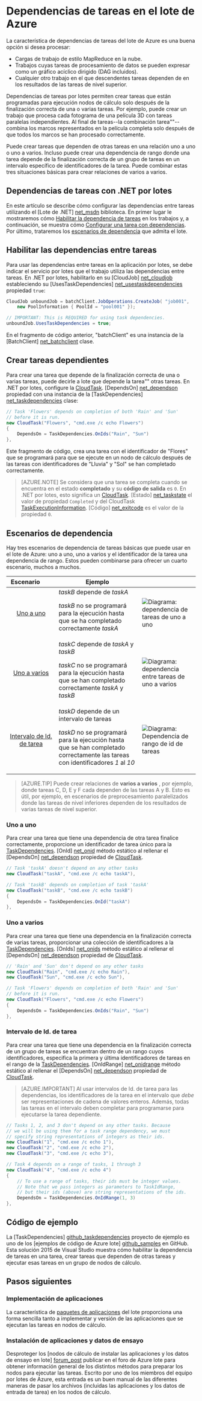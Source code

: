<properties
    pageTitle="Las dependencias entre Azure lote tareas | Microsoft Azure"
    description="Crear tareas que dependen de la correcta realización de otras tareas para el procesamiento de estilo MapReduce y datos grandes similares cargas de trabajo en el lote de Azure."
    services="batch"
    documentationCenter=".net"
    authors="mmacy"
    manager="timlt"
    editor="" />

<tags
    ms.service="batch"
    ms.devlang="multiple"
    ms.topic="article"
    ms.tgt_pltfrm="vm-windows"
    ms.workload="big-compute"
    ms.date="09/28/2016"
    ms.author="marsma" />

# <a name="task-dependencies-in-azure-batch"></a>Dependencias de tareas en el lote de Azure

La característica de dependencias de tareas del lote de Azure es una buena opción si desea procesar:

- Cargas de trabajo de estilo MapReduce en la nube.
- Trabajos cuyas tareas de procesamiento de datos se pueden expresar como un gráfico acíclico dirigido (DAG incluidos).
- Cualquier otro trabajo en el que descendentes tareas dependen de en los resultados de las tareas de nivel superior.

Dependencias de tareas por lotes permiten crear tareas que están programadas para ejecución nodos de cálculo solo después de la finalización correcta de una o varias tareas. Por ejemplo, puede crear un trabajo que procesa cada fotograma de una película 3D con tareas paralelas independientes. Al final de tareas--la combinación tarea""--combina los marcos representados en la película completa solo después de que todos los marcos se han procesado correctamente.

Puede crear tareas que dependen de otras tareas en una relación uno a uno o uno a varios. Incluso puede crear una dependencia de rango donde una tarea depende de la finalización correcta de un grupo de tareas en un intervalo específico de identificadores de la tarea. Puede combinar estas tres situaciones básicas para crear relaciones de varios a varios.

## <a name="task-dependencies-with-batch-net"></a>Dependencias de tareas con .NET por lotes

En este artículo se describe cómo configurar las dependencias entre tareas utilizando el [Lote de .NET] [ net_msdn] biblioteca. En primer lugar le mostraremos cómo [Habilitar la dependencia de tareas](#enable-task-dependencies) en los trabajos y, a continuación, se muestra cómo [Configurar una tarea con dependencias](#create-dependent-tasks). Por último, trataremos los [escenarios de dependencia](#dependency-scenarios) que admita el lote.

## <a name="enable-task-dependencies"></a>Habilitar las dependencias entre tareas

Para usar las dependencias entre tareas en la aplicación por lotes, se debe indicar el servicio por lotes que el trabajo utiliza las dependencias entre tareas. En .NET por lotes, habilitarlo en su [CloudJob] [ net_cloudjob] estableciendo su [UsesTaskDependencies] [ net_usestaskdependencies] propiedad `true`:

```csharp
CloudJob unboundJob = batchClient.JobOperations.CreateJob( "job001",
    new PoolInformation { PoolId = "pool001" });

// IMPORTANT: This is REQUIRED for using task dependencies.
unboundJob.UsesTaskDependencies = true;
```

En el fragmento de código anterior, "batchClient" es una instancia de la [BatchClient] [ net_batchclient] clase.

## <a name="create-dependent-tasks"></a>Crear tareas dependientes

Para crear una tarea que depende de la finalización correcta de una o varias tareas, puede decirle a lote que depende la tarea"" otras tareas. En .NET por lotes, configure la [CloudTask][net_cloudtask]. [DependsOn] [net_dependson] propiedad con una instancia de la [TaskDependencies] [ net_taskdependencies] clase:

```csharp
// Task 'Flowers' depends on completion of both 'Rain' and 'Sun'
// before it is run.
new CloudTask("Flowers", "cmd.exe /c echo Flowers")
{
    DependsOn = TaskDependencies.OnIds("Rain", "Sun")
},
```

Este fragmento de código, crea una tarea con el identificador de "Flores" que se programará para que se ejecute en un nodo de cálculo después de las tareas con identificadores de "Lluvia" y "Sol" se han completado correctamente.

 > [AZURE.NOTE] Se considera que una tarea se completa cuando se encuentra en el estado **completado** y su **código de salida** es `0`. En .NET por lotes, esto significa un [CloudTask][net_cloudtask]. [Estado] [net_taskstate] el valor de propiedad `Completed` y del CloudTask [TaskExecutionInformation][net_taskexecutioninformation]. [Código] [net_exitcode] es el valor de la propiedad `0`.

## <a name="dependency-scenarios"></a>Escenarios de dependencia

Hay tres escenarios de dependencia de tareas básicas que puede usar en el lote de Azure: uno a uno, uno a varios y el identificador de la tarea una dependencia de rango. Estos pueden combinarse para ofrecer un cuarto escenario, muchos a muchos.

 Escenario&nbsp;&nbsp;&nbsp;&nbsp;&nbsp;&nbsp;&nbsp; | Ejemplo | |
 :-------------------: | ------------------- | -------------------
 [Uno a uno](#one-to-one) | *taskB* depende de *taskA* <p/> *taskB* no se programará para la ejecución hasta que se ha completado correctamente *taskA* | ![Diagrama: dependencia de tareas de uno a uno][1]
 [Uno a varios](#one-to-many) | *taskC* depende de *taskA* y *taskB* <p/> *taskC* no se programará para la ejecución hasta que se han completado correctamente *taskA* y *taskB* | ![Diagrama: dependencia entre tareas de uno a varios][2]
 [Intervalo de Id. de tarea](#task-id-range) | *taskD* depende de un intervalo de tareas <p/> *taskD* no se programará para la ejecución hasta que se han completado correctamente las tareas con identificadores *1* al *10* | ![Diagrama: Dependencia de rango de id de tareas][3]

>[AZURE.TIP] Puede crear relaciones de **varios a varios** , por ejemplo, donde tareas C, D, E y F cada dependen de las tareas A y B. Esto es útil, por ejemplo, en escenarios de preprocesamiento paralelizados donde las tareas de nivel inferiores dependen de los resultados de varias tareas de nivel superior.

### <a name="one-to-one"></a>Uno a uno

Para crear una tarea que tiene una dependencia de otra tarea finalice correctamente, proporcione un identificador de tarea único para la [TaskDependencies][net_taskdependencies]. [OnId] [net_onid] método estático al rellenar el [DependsOn] [ net_dependson] propiedad de [CloudTask][net_cloudtask].

```csharp
// Task 'taskA' doesn't depend on any other tasks
new CloudTask("taskA", "cmd.exe /c echo taskA"),

// Task 'taskB' depends on completion of task 'taskA'
new CloudTask("taskB", "cmd.exe /c echo taskB")
{
    DependsOn = TaskDependencies.OnId("taskA")
},
```

### <a name="one-to-many"></a>Uno a varios

Para crear una tarea que tiene una dependencia en la finalización correcta de varias tareas, proporcionar una colección de identificadores a la [TaskDependencies][net_taskdependencies]. [OnIds] [net_onids] método estático al rellenar el [DependsOn] [ net_dependson] propiedad de [CloudTask][net_cloudtask].

```csharp
// 'Rain' and 'Sun' don't depend on any other tasks
new CloudTask("Rain", "cmd.exe /c echo Rain"),
new CloudTask("Sun", "cmd.exe /c echo Sun"),

// Task 'Flowers' depends on completion of both 'Rain' and 'Sun'
// before it is run.
new CloudTask("Flowers", "cmd.exe /c echo Flowers")
{
    DependsOn = TaskDependencies.OnIds("Rain", "Sun")
},
```

### <a name="task-id-range"></a>Intervalo de Id. de tarea

Para crear una tarea que tiene una dependencia en la finalización correcta de un grupo de tareas se encuentran dentro de un rango cuyos identificadores, especifica la primera y última identificadores de tareas en el rango de la [TaskDependencies][net_taskdependencies]. [OnIdRange] [net_onidrange] método estático al rellenar el [DependsOn] [ net_dependson] propiedad de [CloudTask][net_cloudtask].

>[AZURE.IMPORTANT] Al usar intervalos de Id. de tarea para las dependencias, los identificadores de la tarea en el intervalo que *debe* ser representaciones de cadena de valores enteros. Además, todas las tareas en el intervalo deben completar para programarse para ejecutarse la tarea dependiente.

```csharp
// Tasks 1, 2, and 3 don't depend on any other tasks. Because
// we will be using them for a task range dependency, we must
// specify string representations of integers as their ids.
new CloudTask("1", "cmd.exe /c echo 1"),
new CloudTask("2", "cmd.exe /c echo 2"),
new CloudTask("3", "cmd.exe /c echo 3"),

// Task 4 depends on a range of tasks, 1 through 3
new CloudTask("4", "cmd.exe /c echo 4")
{
    // To use a range of tasks, their ids must be integer values.
    // Note that we pass integers as parameters to TaskIdRange,
    // but their ids (above) are string representations of the ids.
    DependsOn = TaskDependencies.OnIdRange(1, 3)
},
```

## <a name="code-sample"></a>Código de ejemplo

La [TaskDependencies] [ github_taskdependencies] proyecto de ejemplo es uno de los [ejemplos de código de Azure lote] [ github_samples] en GitHub. Esta solución 2015 de Visual Studio muestra cómo habilitar la dependencia de tareas en una tarea, crear tareas que dependen de otras tareas y ejecutar esas tareas en un grupo de nodos de cálculo.

## <a name="next-steps"></a>Pasos siguientes

### <a name="application-deployment"></a>Implementación de aplicaciones

La característica de [paquetes de aplicaciones](batch-application-packages.md) del lote proporciona una forma sencilla tanto a implementar y versión de las aplicaciones que se ejecutan las tareas en nodos de cálculo.

### <a name="installing-applications-and-staging-data"></a>Instalación de aplicaciones y datos de ensayo

Desproteger los [nodos de cálculo de instalar las aplicaciones y los datos de ensayo en lote] [ forum_post] publicar en el foro de Azure lote para obtener información general de los distintos métodos para preparar los nodos para ejecutar las tareas. Escrito por uno de los miembros del equipo por lotes de Azure, esta entrada es un buen manual de las diferentes maneras de pasar los archivos (incluidas las aplicaciones y los datos de entrada de tarea) en los nodos de cálculo.

[forum_post]: https://social.msdn.microsoft.com/Forums/en-US/87b19671-1bdf-427a-972c-2af7e5ba82d9/installing-applications-and-staging-data-on-batch-compute-nodes?forum=azurebatch
[github_taskdependencies]: https://github.com/Azure/azure-batch-samples/tree/master/CSharp/ArticleProjects/TaskDependencies
[github_samples]: https://github.com/Azure/azure-batch-samples
[net_batchclient]: https://msdn.microsoft.com/library/azure/microsoft.azure.batch.batchclient.aspx
[net_cloudjob]: https://msdn.microsoft.com/library/azure/microsoft.azure.batch.cloudjob.aspx
[net_cloudtask]: https://msdn.microsoft.com/library/azure/microsoft.azure.batch.cloudtask.aspx
[net_dependson]: https://msdn.microsoft.com/library/azure/microsoft.azure.batch.cloudtask.dependson.aspx
[net_exitcode]: https://msdn.microsoft.com/library/azure/microsoft.azure.batch.taskexecutioninformation.exitcode.aspx
[net_msdn]: https://msdn.microsoft.com/library/azure/mt348682.aspx
[net_onid]: https://msdn.microsoft.com/library/microsoft.azure.batch.taskdependencies.onid.aspx
[net_onids]: https://msdn.microsoft.com/library/microsoft.azure.batch.taskdependencies.onids.aspx
[net_onidrange]: https://msdn.microsoft.com/library/microsoft.azure.batch.taskdependencies.onidrange.aspx
[net_taskexecutioninformation]: https://msdn.microsoft.com/library/azure/microsoft.azure.batch.taskexecutioninformation.aspx
[net_taskstate]: https://msdn.microsoft.com/library/azure/microsoft.azure.batch.common.taskstate.aspx
[net_usestaskdependencies]: https://msdn.microsoft.com/library/azure/microsoft.azure.batch.cloudjob.usestaskdependencies.aspx
[net_taskdependencies]: https://msdn.microsoft.com/library/azure/microsoft.azure.batch.taskdependencies.aspx

[1]: ./media/batch-task-dependency/01_one_to_one.png "Diagrama: dependencia de uno a uno"
[2]: ./media/batch-task-dependency/02_one_to_many.png "Diagrama: dependencia de uno a varios"
[3]: ./media/batch-task-dependency/03_task_id_range.png "Diagrama: dependencia de rango de id de tareas"
